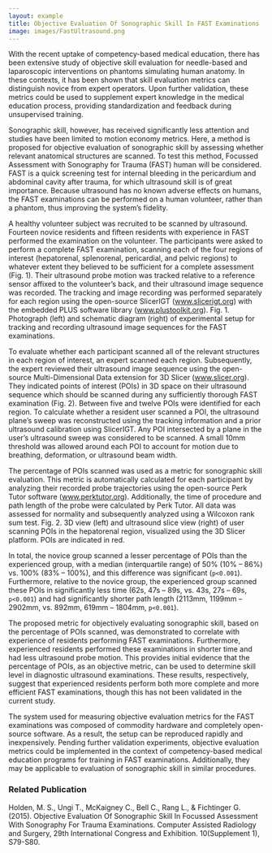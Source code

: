 ```yaml
---
layout: example
title: Objective Evaluation Of Sonographic Skill In FAST Examinations
image: images/FastUltrasound.png
---
```



With the recent uptake of competency-based medical education, there has been extensive study of objective skill evaluation for needle-based and laparoscopic interventions on phantoms simulating human anatomy. In these contexts, it has been shown that skill evaluation metrics can distinguish novice from expert operators. Upon further validation, these metrics could be used to supplement expert knowledge in the medical education process, providing standardization and feedback during unsupervised training.

Sonographic skill, however, has received significantly less attention and studies have been limited to motion economy metrics. Here, a method is proposed for objective evaluation of sonographic skill by assessing whether relevant anatomical structures are scanned. To test this method, Focussed Assessment with Sonography for Trauma (FAST) human will be considered. FAST is a quick screening test for internal bleeding in the pericardium and abdominal cavity after trauma, for which ultrasound skill is of great importance. Because ultrasound has no known adverse effects on humans, the FAST examinations can be performed on a human volunteer, rather than a phantom, thus improving the system’s fidelity.

A healthy volunteer subject was recruited to be scanned by ultrasound. Fourteen novice residents and fifteen residents with experience in FAST performed the examination on the volunteer. The participants were asked to perform a complete FAST examination, scanning each of the four regions of interest (hepatorenal, splenorenal, pericardial, and pelvic regions) to whatever extent they believed to be sufficient for a complete assessment (Fig. 1). Their ultrasound probe motion was tracked relative to a reference sensor affixed to the volunteer’s back, and their ultrasound image sequence was recorded. The tracking and image recording was performed separately for each region using the open-source SlicerIGT (www.slicerigt.org) with the embedded PLUS software library (www.plustoolkit.org). Fig. 1. Photograph (left) and schematic diagram (right) of experimental setup for tracking and recording ultrasound image sequences for the FAST examinations.

To evaluate whether each participant scanned all of the relevant structures in each region of interest, an expert scanned each region. Subsequently, the expert reviewed their ultrasound image sequence using the open-source Multi-Dimensional Data extension for 3D Slicer (www.slicer.org). They indicated points of interest (POIs) in 3D space on their ultrasound sequence which should be scanned during any sufficiently thorough FAST examination (Fig. 2). Between five and twelve POIs were identified for each region. To calculate whether a resident user scanned a POI, the ultrasound plane’s sweep was reconstructed using the tracking information and a prior ultrasound calibration using SlicerIGT. Any POI intersected by a plane in the user’s ultrasound sweep was considered to be scanned. A small 10mm threshold was allowed around each POI to account for motion due to breathing, deformation, or ultrasound beam width.

The percentage of POIs scanned was used as a metric for sonographic skill evaluation. This metric is automatically calculated for each participant by analyzing their recorded probe trajectories using the open-source Perk Tutor software (www.perktutor.org). Additionally, the time of procedure and path length of the probe were calculated by Perk Tutor. All data was assessed for normality and subsequently analyzed using a Wilcoxon rank sum test. Fig. 2. 3D view (left) and ultrasound slice view (right) of user scanning POIs in the hepatorenal region, visualized using the 3D Slicer platform. POIs are indicated in red.

In total, the novice group scanned a lesser percentage of POIs than the experienced group, with a median (interquartile range) of 50% (10% – 86%) vs. 100% (83% – 100%), and this difference was significant (`p<0.001`). Furthermore, relative to the novice group, the experienced group scanned these POIs in significantly less time (62s, 47s – 89s, vs. 43s, 27s – 69s, `p<0.001`) and had significantly shorter path length (2113mm, 1199mm – 2902mm, vs. 892mm, 619mm – 1804mm, `p<0.001`).

The proposed metric for objectively evaluating sonographic skill, based on the percentage of POIs scanned, was demonstrated to correlate with experience of residents performing FAST examinations. Furthermore, experienced residents performed these examinations in shorter time and had less ultrasound probe motion. This provides initial evidence that the percentage of POIs, as an objective metric, can be used to determine skill level in diagnostic ultrasound examinations. These results, respectively, suggest that experienced residents perform both more complete and more efficient FAST examinations, though this has not been validated in the current study.

The system used for measuring objective evaluation metrics for the FAST examinations was composed of commodity hardware and completely open-source software. As a result, the setup can be reproduced rapidly and inexpensively. Pending further validation experiments, objective evaluation metrics could be implemented in the context of competency-based medical education programs for training in FAST examinations. Additionally, they may be applicable to evaluation of sonographic skill in similar procedures.


### Related Publication

Holden, M. S., Ungi T., McKaigney C., Bell C., Rang L., & Fichtinger G. (2015).  Objective Evaluation Of Sonographic Skill In Focussed Assessment With Sonography For Trauma Examinations. Computer Assisted Radiology and Surgery, 29th International Congress and Exhibition. 10(Supplement 1), S79-S80.